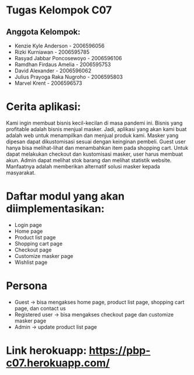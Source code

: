 # Tugas Kelompok C07

## Anggota Kelompok:
- Kenzie Kyle Anderson - 2006596056
- Rizki Kurniawan - 2006595785
- Rasyad Jabbar Poncosewoyo - 2006596106
- Ramdhan Firdaus Amelia - 2006595753
- David Alexander - 2006596062
- Julius Prayoga Raka Nugroho - 2006595803
- Marvel Krent - 2006596573

# Cerita aplikasi:

Kami ingin membuat bisnis kecil-kecilan di masa pandemi ini. Bisnis yang profitable adalah bisnis menjual masker. Jadi, aplikasi yang akan kami buat adalah web untuk menampilkan dan menjual produk kami. Masker yang dipesan dapat dikustomisasi sesuai dengan keinginan pembeli. Guest user hanya bisa melihat-lihat dan menambahkan item pada shopping cart. Untuk dapat melakukan checkout dan kustomisasi masker, user harus membuat akun. Admin dapat melihat stok barang dan melihat statistik website. Manfaatnya adalah memberikan alternatif solusi masker kepada masyarakat.

# Daftar modul yang akan diimplementasikan:
- Login page
- Home page
- Product list page
- Shopping cart page
- Checkout page
- Customize masker page
- Wishlist page

# Persona
- Guest -> bisa mengakses home page, product list page, shopping cart page, dan contact us
- Registered user -> bisa mengakses checkout page dan customize masker page
- Admin -> update product list page

# Link herokuapp: https://pbp-c07.herokuapp.com/
